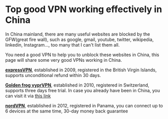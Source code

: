# Top good VPN working effectively in China

In China mainland, there are many useful websites are blocked by the GFW(great fire wall), such as google, gmail, youtube, twitter, wikipedia, linkedin, Instagram..., too many that I can't list them all.

You need a good VPN to help you to unblock these websites in China, this page will share some very good VPNs working in China.

[**expressVPN**](http://www.linkev.com/?a_fid=clover), established in 2009, registered in the British Virgin Islands, supports unconditional refund within 30 days.

[**Golden frog vyprVPN**](https://www.goldenfrog.com/zh/vyprvpn?offer_id=174&aff_id=3008), established in 2010, registered in Switzerland,  supports three days free trial. In case you already have been in China, you can visit it via [this link](https://www.joingf.com/vyprvpn/special/vpn-seasonal-special?offer_id=174&aff_id=3008&url_id=118)

[**nordVPN**](https://go.nordvpn.net/aff_c?offer_id=15&aff_id=13110), established in 2012, registered in Panama, you can connect up to 6 devices at the same time, 30-day money back guarantee
